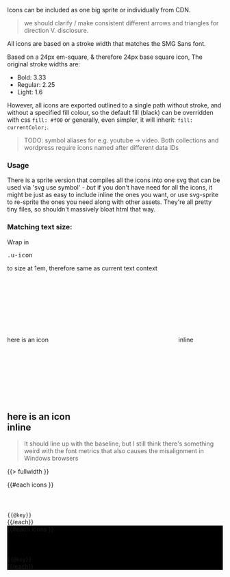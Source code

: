 Icons can be included as one big sprite or individually from CDN.

> we should clarify / make consistent different arrows and triangles for direction V. disclosure.

All icons are based on a stroke width that matches the SMG Sans font.

Based on a 24px em-square, & therefore 24px base square icon, The original stroke widths are:

- Bold: 3.33
- Regular: 2.25
- Light: 1.6

However, all icons are exported outlined to a single path without stroke, and without a specified fill colour, so the default fill (black) can be overridden with css <code>fill: #f00</code> or generally, even simpler, it will inherit: <code>fill: currentColor;</code>.

> TODO: symbol aliases for e.g. youtube -> video. Both collections and wordpress require icons named after different data IDs

### Usage

There is a sprite version that compiles all the icons into one svg that can be used via 'svg use symbol' - _but_ if you don't have need for all the icons, it might be just as easy to include inline the ones you want, or use svg-sprite to re-sprite the ones you need along with other assets. They're all pretty tiny files, so shouldn't massively bloat html that way.

### Matching text size:

Wrap in <pre>.u-icon</pre> to size at 1em, therefore same as current text context

here is an icon <span class="u-icon"><svg><use xlink:href="/assets/icons/sprite.symbol.svg#people" /></svg></span>inline

## here is an icon <span class="u-icon"><svg><use xlink:href="/assets/icons/sprite.symbol.svg#3d" /></svg></span>inline

> It should line up with the baseline, but I still think there's something weird with the font metrics that also causes the misalignment in Windows browsers

{{> fullwidth }}

<div class="Examplegrid Examplegrid--wrap">
{{#each icons }}
  <div class="Examplegrid__item">
    <svg style="margin: 1rem"  width="24" height="24">
      <use xlink:href="{{path '/assets/icons/sprite.symbol.svg'}}#{{ @key }}" />
    </svg>
    <div><code>{{@key}}</code></div>
  </div>
{{/each}}
</div>

<div class="Examplegrid Examplegrid--wrap Examplegrid--reversed" style="background: black;">
{{#each icons }}
  <div class="Examplegrid__item ">
    <svg style="margin: 1rem" width="24" height="24">
      <use xlink:href="/assets/icons/sprite.symbol.svg#{{ @key }}" />
    </svg>
    <div><code>{{@key}}</code></div>
  </div>
{{/each}}
</div>
